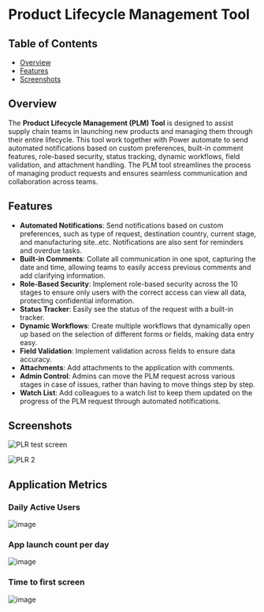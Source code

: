 # Product Lifecycle Management Tool

## Table of Contents
- [Overview](#overview)
- [Features](#features)
- [Screenshots](#screenshots)

## Overview

The **Product Lifecycle Management (PLM) Tool** is designed to assist supply chain teams in launching new products and managing them through their entire lifecycle. This tool work together with Power automate to send automated notifications based on custom preferences, built-in comment features, role-based security, status tracking, dynamic workflows, field validation, and attachment handling. The PLM tool streamlines the process of managing product requests and ensures seamless communication and collaboration across teams.

## Features

- **Automated Notifications**: Send notifications based on custom preferences, such as type of request, destination country, current stage, and manufacturing site..etc. Notifications are also sent for reminders and overdue tasks.
- **Built-in Comments**: Collate all communication in one spot, capturing the date and time, allowing teams to easily access previous comments and add clarifying information.
- **Role-Based Security**: Implement role-based security across the 10 stages to ensure only users with the correct access can view all data, protecting confidential information.
- **Status Tracker**: Easily see the status of the request with a built-in tracker.
- **Dynamic Workflows**: Create multiple workflows that dynamically open up based on the selection of different forms or fields, making data entry easy.
- **Field Validation**: Implement validation across fields to ensure data accuracy.
- **Attachments**: Add attachments to the application with comments.
- **Admin Control**: Admins can move the PLM request across various stages in case of issues, rather than having to move things step by step.
- **Watch List**: Add colleagues to a watch list to keep them updated on the progress of the PLM request through automated notifications.

## Screenshots
![PLR test screen](https://github.com/AnonymousHippo21/PowerApps-Applications/assets/169428076/7bb24a1c-c716-4227-8006-b91752e2cb5c)

![PLR 2](https://github.com/AnonymousHippo21/PowerApps-Applications/assets/169428076/8512085d-ebbf-4574-b107-0987b9cfd903)

## Application Metrics

### Daily Active Users
![image](https://github.com/AnonymousHippo21/PowerApps-Applications/assets/169428076/7eea4591-0303-4e92-b190-2a3db6f67d10)

### App launch count per day
![image](https://github.com/AnonymousHippo21/PowerApps-Applications/assets/169428076/916d2ab5-aea1-4d1e-982d-55624e198abf)

### Time to first screen
![image](https://github.com/AnonymousHippo21/PowerApps-Applications/assets/169428076/4f0abc8d-ce44-4333-a136-a04c799ab0a6)
